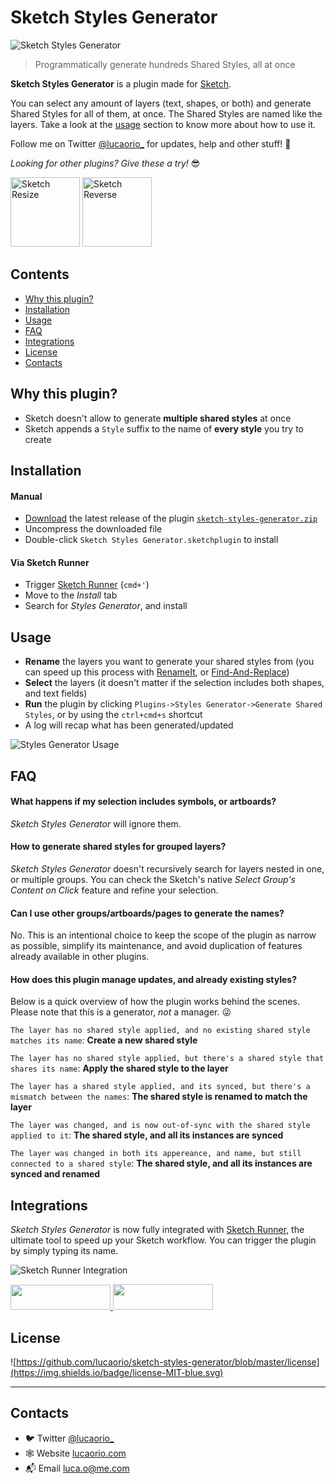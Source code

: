 # Sketch Styles Generator

![Sketch Styles Generator](https://raw.githubusercontent.com/lucaorio/sketch-styles-generator/master/images/img-header.jpg)

> Programmatically generate hundreds Shared Styles, all at once

**Sketch Styles Generator** is a plugin made for [Sketch](http://sketchapp.com).

You can select any amount of layers (text, shapes, or both) and generate Shared Styles for all of them, at once. The Shared Styles are named like the layers. Take a look at the [usage](#usage) section to know more about how to use it.

Follow me on Twitter [@lucaorio\_](https://twitter.com/lucaorio_) for updates, help and other stuff! 🎉

_Looking for other plugins? Give these a try!_ 😎

[<img alt="Sketch Resize" src="https://raw.githubusercontent.com/lucaorio/sketch-styles-generator/master/images/img-sketch-resize.jpg" height="111px"/>](https://github.com/lucaorio/sketch-resize)
[<img alt="Sketch Reverse" src="https://raw.githubusercontent.com/lucaorio/sketch-styles-generator/master/images/img-sketch-reverse.jpg" height="111px"/>](https://github.com/lucaorio/sketch-reverse)

## Contents

- [Why this plugin?](#why-this-plugin)
- [Installation](#installation)
- [Usage](#usage)
- [FAQ](#faq)
- [Integrations](#integrations)
- [License](#license)
- [Contacts](#contacts)

## Why this plugin?

- Sketch doesn't allow to generate **multiple shared styles** at once
- Sketch appends a `Style` suffix to the name of **every style** you try to create

## Installation

#### Manual

- [Download](https://github.com/lucaorio/sketch-styles-generator/releases/latest) the latest release of the plugin [`sketch-styles-generator.zip`](https://github.com/lucaorio/sketch-styles-generator/releases/latest)
- Uncompress the downloaded file
- Double-click `Sketch Styles Generator.sketchplugin` to install

#### Via Sketch Runner

- Trigger [Sketch Runner](http://bit.ly/SketchRunnerWebsite) (`cmd+'`)
- Move to the _Install_ tab
- Search for _Styles Generator_, and install

## Usage

- **Rename** the layers you want to generate your shared styles from (you can speed up this process with [RenameIt](https://github.com/rodi01/RenameIt), or [Find-And-Replace](https://github.com/mscodemonkey/Sketch-Find-And-Replace))
- **Select** the layers (it doesn't matter if the selection includes both shapes, and text fields)
- **Run** the plugin by clicking `Plugins->Styles Generator->Generate Shared Styles`, or by using the `ctrl+cmd+s` shortcut
- A log will recap what has been generated/updated

![Styles Generator Usage](https://raw.githubusercontent.com/lucaorio/sketch-styles-generator/master/images/img-usage.gif)

## FAQ

#### What happens if my selection includes symbols, or artboards?

_Sketch Styles Generator_ will ignore them.

#### How to generate shared styles for grouped layers?

_Sketch Styles Generator_ doesn't recursively search for layers nested in one, or multiple groups. You can check the Sketch's native _Select Group's Content on Click_ feature and refine your selection.

#### Can I use other groups/artboards/pages to generate the names?

No. This is an intentional choice to keep the scope of the plugin as narrow as possible, simplify its maintenance, and avoid duplication of features already available in other plugins.

#### How does this plugin manage updates, and already existing styles?

Below is a quick overview of how the plugin works behind the scenes. Please note that this is a generator, _not_ a manager. 😜

`The layer has no shared style applied, and no existing shared style matches its name`: **Create a new shared style**

`The layer has no shared style applied, but there's a shared style that shares its name`: **Apply the shared style to the layer**

`The layer has a shared style applied, and its synced, but there's a mismatch between the names`: **The shared style is renamed to match the layer**

`The layer was changed, and is now out-of-sync with the shared style applied to it`: **The shared style, and all its instances are synced**

`The layer was changed in both its appereance, and name, but still connected to a shared style`: **The shared style, and all its instances are synced and renamed**

## Integrations

_Sketch Styles Generator_ is now fully integrated with [Sketch Runner](http://bit.ly/SketchRunnerWebsite), the ultimate tool to speed up your Sketch workflow. You can trigger the plugin by simply typing its name.

![Sketch Runner Integration](https://raw.githubusercontent.com/lucaorio/sketch-styles-generator/master/images/img-sketch-runner.jpg)

<a href="http://bit.ly/SketchRunnerWebsite">
  <img width="160" height="40" src="http://sketchrunner.com/img/badge_blue.png">
</a>

<a href="https://sketchpacks.com/lucaorio/sketch-styles-generator/install">
  <img width="160" height="41" src="http://sketchpacks-com.s3.amazonaws.com/assets/badges/sketchpacks-badge-install.png" >
</a>

## License

![https://github.com/lucaorio/sketch-styles-generator/blob/master/license](https://img.shields.io/badge/license-MIT-blue.svg)

---

## Contacts

- 🐦 Twitter [@lucaorio\_](http://twitter.com/@lucaorio_)
- 🕸 Website [lucaorio.com](http://lucaorio.com)
- 📬 Email [luca.o@me.com](mailto:luca.o@me.com)
